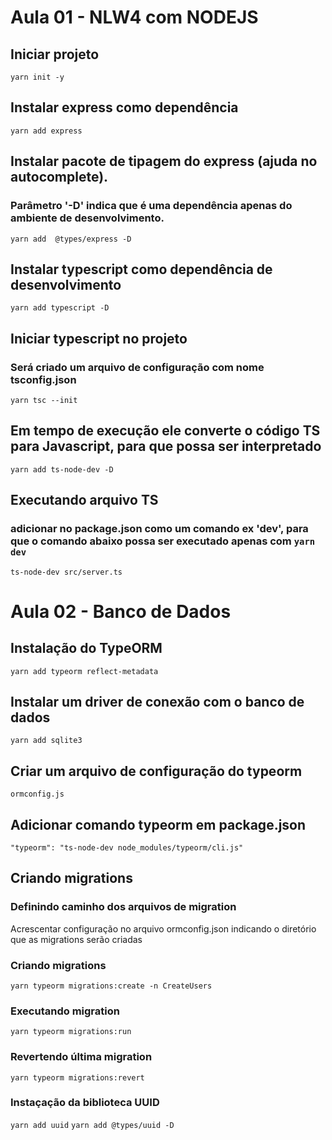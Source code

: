 # Aula 01 - NLW4 com NODEJS

## Iniciar projeto
`yarn init -y`

## Instalar express como dependência
`yarn add express`

## Instalar pacote de tipagem do express (ajuda no autocomplete). 
### Parâmetro '-D' indica que é uma dependência apenas do ambiente de desenvolvimento.
`yarn add  @types/express -D`

## Instalar typescript como dependência de desenvolvimento
`yarn add typescript -D`

## Iniciar typescript no projeto
### Será criado um arquivo de configuração com nome tsconfig.json
`yarn tsc --init`

## Em tempo de execução ele converte o código TS para Javascript, para que possa ser interpretado
`yarn add ts-node-dev -D`

## Executando arquivo TS 
### adicionar no package.json como um comando ex 'dev', para que o comando abaixo possa ser executado apenas com `yarn dev`
`ts-node-dev src/server.ts`

# Aula 02 - Banco de Dados
## Instalação do TypeORM
`yarn add typeorm reflect-metadata`

## Instalar um driver de conexão com o banco de dados
`yarn add sqlite3`
## Criar um arquivo de configuração do typeorm
`ormconfig.js`

## Adicionar comando typeorm em package.json
`"typeorm": "ts-node-dev node_modules/typeorm/cli.js"`

## Criando migrations
### Definindo caminho dos arquivos de migration
Acrescentar configuração no arquivo ormconfig.json indicando o diretório que as migrations serão criadas
### Criando migrations
`yarn typeorm migrations:create -n CreateUsers`
### Executando migration
`yarn typeorm migrations:run`
### Revertendo última migration
`yarn typeorm migrations:revert`
### Instaçação da biblioteca UUID
`yarn add uuid`
`yarn add @types/uuid -D`















